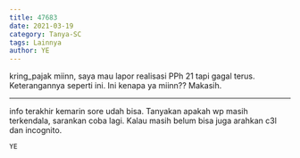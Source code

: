 ```yaml
---
title: 47683
date: 2021-03-19
category: Tanya-SC
tags: Lainnya
author: YE
---
```


kring_pajak miinn, saya mau lapor realisasi PPh 21 tapi gagal terus. Keterangannya seperti ini. Ini kenapa ya miinn?? Makasih.

---

info terakhir kemarin sore udah bisa. Tanyakan apakah wp masih terkendala, sarankan coba lagi. Kalau masih belum bisa juga arahkan c3l dan incognito.

`YE`
